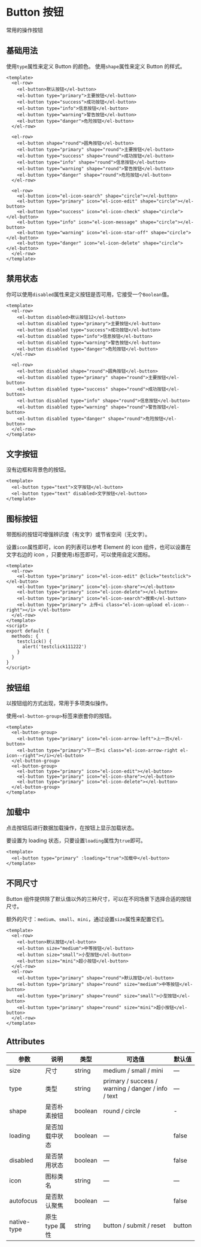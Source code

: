 # Button 按钮

常用的操作按钮

## 基础用法

使用`type`属性来定义 Button 的颜色。 使用`shape`属性来定义 Button 的样式。

```vue
<template>
  <el-row>
    <el-button>默认按钮</el-button>
    <el-button type="primary">主要按钮</el-button>
    <el-button type="success">成功按钮</el-button>
    <el-button type="info">信息按钮</el-button>
    <el-button type="warning">警告按钮</el-button>
    <el-button type="danger">危险按钮</el-button>
  </el-row>

  <el-row>
    <el-button shape="round">圆角按钮</el-button>
    <el-button type="primary" shape="round">主要按钮</el-button>
    <el-button type="success" shape="round">成功按钮</el-button>
    <el-button type="info" shape="round">信息按钮</el-button>
    <el-button type="warning" shape="round">警告按钮</el-button>
    <el-button type="danger" shape="round">危险按钮</el-button>
  </el-row>

  <el-row>
    <el-button icon="el-icon-search" shape="circle"></el-button>
    <el-button type="primary" icon="el-icon-edit" shape="circle"></el-button>
    <el-button type="success" icon="el-icon-check" shape="circle"></el-button>
    <el-button type="info" icon="el-icon-message" shape="circle"></el-button>
    <el-button type="warning" icon="el-icon-star-off" shape="circle"></el-button>
    <el-button type="danger" icon="el-icon-delete" shape="circle"></el-button>
  </el-row>
</template>
```

## 禁用状态

你可以使用`disabled`属性来定义按钮是否可用，它接受一个`Boolean`值。

```vue
<template>
  <el-row>
    <el-button disabled>默认按钮12</el-button>
    <el-button disabled type="primary">主要按钮</el-button>
    <el-button disabled type="success">成功按钮</el-button>
    <el-button disabled type="info">信息按钮</el-button>
    <el-button disabled type="warning">警告按钮</el-button>
    <el-button disabled type="danger">危险按钮</el-button>
  </el-row>

  <el-row>
    <el-button disabled shape="round">圆角按钮</el-button>
    <el-button disabled type="primary" shape="round">主要按钮</el-button>
    <el-button disabled type="success" shape="round">成功按钮</el-button>
    <el-button disabled type="info" shape="round">信息按钮</el-button>
    <el-button disabled type="warning" shape="round">警告按钮</el-button>
    <el-button disabled type="danger" shape="round">危险按钮</el-button>
  </el-row>
</template>
```

## 文字按钮

没有边框和背景色的按钮。

```vue
<template>
  <el-button type="text">文字按钮</el-button>
  <el-button type="text" disabled>文字按钮</el-button>
</template>
```

## 图标按钮

带图标的按钮可增强辨识度（有文字）或节省空间（无文字）。

设置`icon`属性即可，icon 的列表可以参考 Element 的 icon 组件，也可以设置在文字右边的 icon ，只要使用`i`标签即可，可以使用自定义图标。

```vue
<template>
  <el-row>
    <el-button type="primary" icon="el-icon-edit" @click="testclick"></el-button>
    <el-button type="primary" icon="el-icon-share"></el-button>
    <el-button type="primary" icon="el-icon-delete"></el-button>
    <el-button type="primary" icon="el-icon-search">搜索</el-button>
    <el-button type="primary"> 上传<i class="el-icon-upload el-icon--right"></i> </el-button>
  </el-row>
</template>
<script>
export default {
  methods: {
    testclick() {
      alert('testclick111222')
    }
  }
}
</script>
```

## 按钮组

以按钮组的方式出现，常用于多项类似操作。

使用`<el-button-group>`标签来嵌套你的按钮。

```vue
<template>
  <el-button-group>
    <el-button type="primary" icon="el-icon-arrow-left">上一页</el-button>
    <el-button type="primary">下一页<i class="el-icon-arrow-right el-icon--right"></i></el-button>
  </el-button-group>
  <el-button-group>
    <el-button type="primary" icon="el-icon-edit"></el-button>
    <el-button type="primary" icon="el-icon-share"></el-button>
    <el-button type="primary" icon="el-icon-delete"></el-button>
  </el-button-group>
</template>
```

## 加载中

点击按钮后进行数据加载操作，在按钮上显示加载状态。

要设置为 loading 状态，只要设置`loading`属性为`true`即可。

```vue
<template>
  <el-button type="primary" :loading="true">加载中</el-button>
</template>
```

## 不同尺寸

Button 组件提供除了默认值以外的三种尺寸，可以在不同场景下选择合适的按钮尺寸。

额外的尺寸：`medium`、`small`、`mini`，通过设置`size`属性来配置它们。

```vue
<template>
  <el-row>
    <el-button>默认按钮</el-button>
    <el-button size="medium">中等按钮</el-button>
    <el-button size="small">小型按钮</el-button>
    <el-button size="mini">超小按钮</el-button>
  </el-row>
  <el-row>
    <el-button type="primary" shape="round">默认按钮</el-button>
    <el-button type="primary" shape="round" size="medium">中等按钮</el-button>
    <el-button type="primary" shape="round" size="small">小型按钮</el-button>
    <el-button type="primary" shape="round" size="mini">超小按钮</el-button>
  </el-row>
</template>
```

## Attributes

| 参数        | 说明           | 类型    | 可选值                                             | 默认值 |
| ----------- | -------------- | ------- | -------------------------------------------------- | ------ |
| size        | 尺寸           | string  | medium / small / mini                              | —      |
| type        | 类型           | string  | primary / success / warning / danger / info / text | —      |
| shape       | 是否朴素按钮   | boolean | round / circle                                     | -      |
| loading     | 是否加载中状态 | boolean | —                                                  | false  |
| disabled    | 是否禁用状态   | boolean | —                                                  | false  |
| icon        | 图标类名       | string  | —                                                  | —      |
| autofocus   | 是否默认聚焦   | boolean | —                                                  | false  |
| native-type | 原生 type 属性 | string  | button / submit / reset                            | button |
